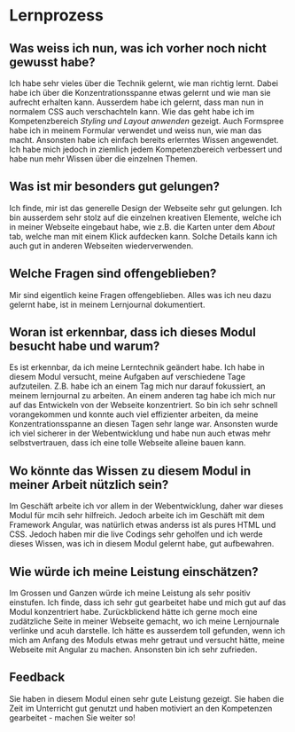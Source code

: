 # Lernprozess

## Was weiss ich nun, was ich vorher noch nicht gewusst habe?

Ich habe sehr vieles über die Technik gelernt, wie man richtig lernt. Dabei habe ich über die Konzentrationsspanne etwas gelernt und wie man sie aufrecht erhalten kann. Ausserdem habe ich gelernt, dass man nun in normalem CSS auch verschachteln kann. Wie das geht habe ich im Kompetenzbereich *Styling und Layout anwenden* gezeigt. Auch Formspree habe ich in meinem Formular verwendet und weiss nun, wie man das macht. Ansonsten habe ich einfach bereits erlerntes Wissen angewendet. Ich habe mich jedoch in ziemlich jedem Kompetenzbereich verbessert und habe nun mehr Wissen über die einzelnen Themen. 

## Was ist mir besonders gut gelungen?

Ich finde, mir ist das generelle Design der Webseite sehr gut gelungen. Ich bin ausserdem sehr stolz auf die einzelnen kreativen Elemente, welche ich in meiner Webseite eingebaut habe, wie z.B. die Karten unter dem *About* tab, welche man mit einem Klick aufdecken kann. Solche Details kann ich auch gut in anderen Webseiten wiederverwenden. 

## Welche Fragen sind offengeblieben?

Mir sind eigentlich keine Fragen offengeblieben. Alles was ich neu dazu gelernt habe, ist in meinem Lernjournal dokumentiert.

## Woran ist erkennbar, dass ich dieses Modul besucht habe und warum?

Es ist erkennbar, da ich meine Lerntechnik geändert habe. Ich habe in diesem Modul versucht, meine Aufgaben auf verschiedene Tage aufzuteilen. Z.B. habe ich an einem Tag mich nur darauf fokussiert, an meinem lernjournal zu arbeiten. An einem anderen tag habe ich mich nur auf das Entwickeln von der Webseite konzentriert. So bin ich sehr schnell vorangekommen und konnte auch viel effizienter arbeiten, da meine Konzentrationsspanne an diesen Tagen sehr lange war. Ansonsten wurde ich viel sicherer in der Webentwicklung und habe nun auch etwas mehr selbstvertrauen, dass ich eine tolle Webseite alleine bauen kann.


## Wo könnte das Wissen zu diesem Modul in meiner Arbeit nützlich sein?

Im Geschäft arbeite ich vor allem in der Webentwicklung, daher war dieses Modul für mcih sehr hilfreich. Jedoch arbeite ich im Geschäft mit dem Framework Angular, was natürlich etwas anderss ist als pures HTML und CSS. Jedoch haben mir die live Codings sehr geholfen und ich werde dieses Wissen, was ich in diesem Modul gelernt habe, gut aufbewahren.

## Wie würde ich meine Leistung einschätzen?

Im Grossen und Ganzen würde ich meine Leistung als sehr positiv einstufen. Ich finde, dass ich sehr gut gearbeitet habe und mich gut auf das Modul konzentriert habe. Zurückblickend hätte ich gerne moch eine zudätzliche Seite in meiner Webseite gemacht, wo ich meine Lernjournale verlinke und acuh darstelle. Ich hätte es ausserdem toll gefunden, wenn ich mich am Anfang des Moduls etwas mehr getraut und versucht hätte, meine Webseite mit Angular zu machen. Ansonsten bin ich sehr zufrieden.  

## Feedback
Sie haben in diesem Modul einen sehr gute Leistung gezeigt. Sie haben die Zeit im Unterricht gut genutzt und haben motiviert an den Kompetenzen gearbeitet - machen Sie weiter so!
